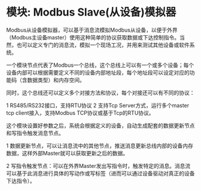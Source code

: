 模块: Modbus Slave(从设备)模拟器
==



Modbus从设备模拟器，可以基于消息流模拟Modbus从设备，以便于外界（Modbus主设备master）使用这种简单的协议获取数据或下达控制指令。当然，也可以定义专门的消息流，模拟一个现场工况，并用来测试其他设备或软件系统。

一个模块节点代表了Modbus一个总线，这个总线上可以有一个或多个设备；每个设备内部可以根据需要定义不同的设备内部地址段，每个地址段可以设定对应的功能码（含数据类型）和内存空间。

同时，这个总线还可以定义多个对接方法和协议，每个对接还可以有不同的协议：

1 RS485/RS232接口，支持RTU协议
2 支持Tcp Server方式，运行多个master tcp client接入，支持Modbus TCP协议或基于Tcp的RTU协议。

这个模块设置好参数之后，系统会根据定义的设备，自动生成配套的数据更新节点和写指令触发消息节点。

1 数据更新节点，可以让消息流中的其他节点，推送消息更新总线内部的设备内存数据，这样外部Master就可以获取更新之后的数据。

2 写指令触发节点：可以在外界Master发出写指令时，触发特定的消息。消息流可以基于此消息进行具体的写动作或写标签（进而可以通过设备驱动对真正的设备下达指令）。






